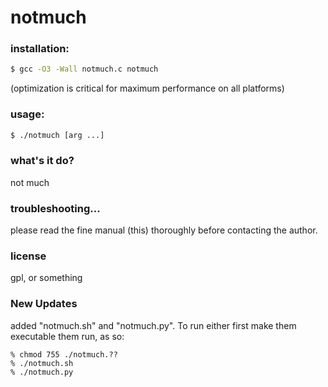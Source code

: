 # notmuch

### installation:
```sh
$ gcc -O3 -Wall notmuch.c notmuch
```
(optimization is critical for maximum performance on all platforms)

### usage:
```sh
$ ./notmuch [arg ...]
```

### what's it do?
not much

### troubleshooting...
please read the fine manual (this) thoroughly before contacting the author.

### license
gpl, or something



### New Updates
added "notmuch.sh" and "notmuch.py". To run either first make them executable them run, as so:
```
% chmod 755 ./notmuch.??
% ./notmuch.sh
% ./notmuch.py
```
